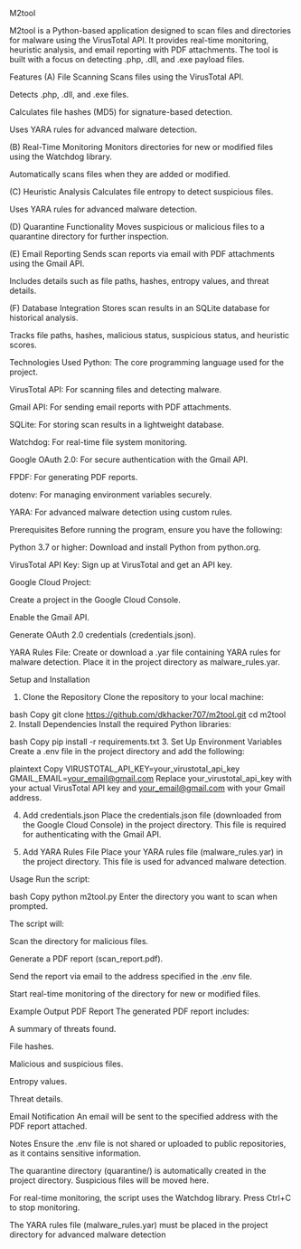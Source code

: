 M2tool

M2tool is a Python-based application designed to scan files and directories for malware using the VirusTotal API. It provides real-time monitoring, heuristic analysis, and email reporting with PDF attachments. The tool is built with a focus on detecting .php, .dll, and .exe payload files.

Features
(A) File Scanning
Scans files using the VirusTotal API.

Detects .php, .dll, and .exe files.

Calculates file hashes (MD5) for signature-based detection.

Uses YARA rules for advanced malware detection.

(B) Real-Time Monitoring
Monitors directories for new or modified files using the Watchdog library.

Automatically scans files when they are added or modified.

(C) Heuristic Analysis
Calculates file entropy to detect suspicious files.

Uses YARA rules for advanced malware detection.

(D) Quarantine Functionality
Moves suspicious or malicious files to a quarantine directory for further inspection.

(E) Email Reporting
Sends scan reports via email with PDF attachments using the Gmail API.

Includes details such as file paths, hashes, entropy values, and threat details.

(F) Database Integration
Stores scan results in an SQLite database for historical analysis.

Tracks file paths, hashes, malicious status, suspicious status, and heuristic scores.

Technologies Used
Python: The core programming language used for the project.

VirusTotal API: For scanning files and detecting malware.

Gmail API: For sending email reports with PDF attachments.

SQLite: For storing scan results in a lightweight database.

Watchdog: For real-time file system monitoring.

Google OAuth 2.0: For secure authentication with the Gmail API.

FPDF: For generating PDF reports.

dotenv: For managing environment variables securely.

YARA: For advanced malware detection using custom rules.

Prerequisites
Before running the program, ensure you have the following:

Python 3.7 or higher: Download and install Python from python.org.

VirusTotal API Key: Sign up at VirusTotal and get an API key.

Google Cloud Project:

Create a project in the Google Cloud Console.

Enable the Gmail API.

Generate OAuth 2.0 credentials (credentials.json).

YARA Rules File: Create or download a .yar file containing YARA rules for malware detection. Place it in the project directory as malware_rules.yar.

Setup and Installation
1. Clone the Repository
Clone the repository to your local machine:

bash
Copy
git clone https://github.com/dkhacker707/m2tool.git
cd m2tool
2. Install Dependencies
Install the required Python libraries:

bash
Copy
pip install -r requirements.txt
3. Set Up Environment Variables
Create a .env file in the project directory and add the following:

plaintext
Copy
VIRUSTOTAL_API_KEY=your_virustotal_api_key
GMAIL_EMAIL=your_email@gmail.com
Replace your_virustotal_api_key with your actual VirusTotal API key and your_email@gmail.com with your Gmail address.

4. Add credentials.json
Place the credentials.json file (downloaded from the Google Cloud Console) in the project directory. This file is required for authenticating with the Gmail API.

5. Add YARA Rules File
Place your YARA rules file (malware_rules.yar) in the project directory. This file is used for advanced malware detection.

Usage
Run the script:

bash
Copy
python m2tool.py
Enter the directory you want to scan when prompted.

The script will:

Scan the directory for malicious files.

Generate a PDF report (scan_report.pdf).

Send the report via email to the address specified in the .env file.

Start real-time monitoring of the directory for new or modified files.

Example Output
PDF Report
The generated PDF report includes:

A summary of threats found.

File hashes.

Malicious and suspicious files.

Entropy values.

Threat details.

Email Notification
An email will be sent to the specified address with the PDF report attached.

Notes
Ensure the .env file is not shared or uploaded to public repositories, as it contains sensitive information.

The quarantine directory (quarantine/) is automatically created in the project directory. Suspicious files will be moved here.

For real-time monitoring, the script uses the Watchdog library. Press Ctrl+C to stop monitoring.

The YARA rules file (malware_rules.yar) must be placed in the project directory for advanced malware detection
